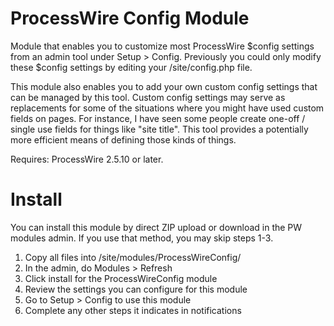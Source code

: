 ProcessWire Config Module
=========================

Module that enables you to customize most ProcessWire $config settings 
from an admin tool under Setup > Config. Previously you could only 
modify these $config settings by editing your /site/config.php file.

This module also enables you to add your own custom config settings that 
can be managed by this tool. Custom config settings may serve as 
replacements for some of the situations where you might have used custom
fields on pages. For instance, I have seen some people create one-off /
single use fields for things like "site title". This tool provides a
potentially more efficient means of defining those kinds of things. 

Requires: ProcessWire 2.5.10 or later. 

Install
=======

You can install this module by direct ZIP upload or download in the 
PW modules admin. If you use that method, you may skip steps 1-3.

1. Copy all files into /site/modules/ProcessWireConfig/
2. In the admin, do Modules > Refresh
3. Click install for the ProcessWireConfig module
4. Review the settings you can configure for this module
5. Go to Setup > Config to use this module
6. Complete any other steps it indicates in notifications


